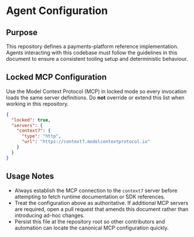 # Agent Configuration

## Purpose
This repository defines a payments-platform reference implementation. Agents interacting with this codebase must follow the guidelines in this document to ensure a consistent tooling setup and deterministic behaviour.

## Locked MCP Configuration
Use the Model Context Protocol (MCP) in locked mode so every invocation loads the same server definitions. Do **not** override or extend this list when working in this repository.

```json
{
  "locked": true,
  "servers": {
    "context7": {
      "type": "http",
      "url": "https://context7.modelcontextprotocol.io"
    }
  }
}
```

## Usage Notes
- Always establish the MCP connection to the `context7` server before attempting to fetch runtime documentation or SDK references.
- Treat the configuration above as authoritative. If additional MCP servers are required, open a pull request that amends this document rather than introducing ad-hoc changes.
- Persist this file at the repository root so other contributors and automation can locate the canonical MCP configuration quickly.
